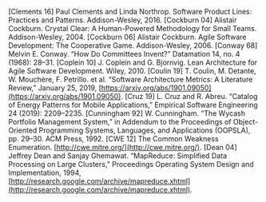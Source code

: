 [Clements 16] Paul Clements and Linda Northrop. Software Product Lines: Practices and Patterns. Addison-Wesley, 2016. [Cockburn 04] Alistair Cockburn. Crystal Clear: A Human-Powered Methodology for Small Teams. Addison-Wesley, 2004. [Cockburn 06] Alistair Cockburn. Agile Software Development: The Cooperative Game. Addison-Wesley, 2006. [Conway 68] Melvin E. Conway. “How Do Committees Invent?” Datamation 14, no. 4 (1968): 28–31. [Coplein 10] J. Coplein and G. Bjornvig. Lean Architecture for Agile Software Development. Wiley, 2010. [Coulin 19] T. Coulin, M. Detante, W. Mouchère, F. Petrillo. et al. “Software Architecture Metrics: A Literature Review,” January 25, 2019, [https://arxiv.org/abs/1901.09050](https://arxiv.org/abs/1901.09050). [Cruz 19] L. Cruz and R. Abreu. “Catalog of Energy Patterns for Mobile Applications,” Empirical Software Engineering 24 (2019): 2209–2235. [Cunningham 92] W. Cunningham. “The Wycash Portfolio Management System,” in Addendum to the Proceedings of Object-Oriented Programming Systems, Languages, and Applications (OOPSLA), pp. 29–30. ACM Press, 1992. [CWE 12] The Common Weakness Enumeration. [http://cwe.mitre.org/](http://cwe.mitre.org/). [Dean 04] Jeffrey Dean and Sanjay Ghemawat. “MapReduce: Simplified Data Processing on Large Clusters,” Proceedings Operating System Design and Implementation, 1994, [http://research.google.com/archive/mapreduce.xhtml](http://research.google.com/archive/mapreduce.xhtml).